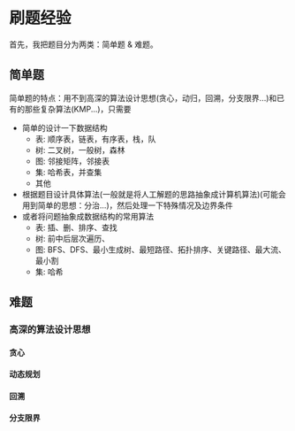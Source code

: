# 刷题经验

首先，我把题目分为两类：简单题 & 难题。

## 简单题

简单题的特点：用不到高深的算法设计思想(贪心，动归，回溯，分支限界...)和已有的那些复杂算法(KMP...)，只需要

* 简单的设计一下数据结构
    * 表: 顺序表，链表，有序表，栈，队
    * 树: 二叉树，一般树，森林
    * 图: 邻接矩阵，邻接表
    * 集: 哈希表，并查集
    * 其他
* 根据题目设计具体算法(一般就是将人工解题的思路抽象成计算机算法)(可能会用到简单的思想：分治...)，然后处理一下特殊情况及边界条件
* 或者将问题抽象成数据结构的常用算法
    * 表: 插、删、排序、查找
    * 树: 前中后层次遍历、
    * 图: BFS、DFS、最小生成树、最短路径、拓扑排序、关键路径、最大流、最小割
    * 集: 哈希

## 难题

### 高深的算法设计思想

#### 贪心

#### 动态规划

#### 回溯

#### 分支限界
